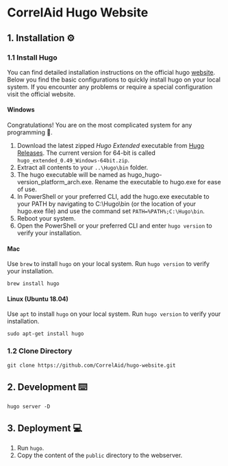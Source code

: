 # CorrelAid Hugo Website

## 1. Installation :gear:

### 1.1 Install Hugo

You can find detailed installation instructions on the official hugo [website](https://gohugo.io/getting-started/installing/). Below you find the basic configurations to quickly install hugo on your local system. If you encounter any problems or require a special configuration visit the official website.

#### Windows

Congratulations! You are on the most complicated system for any programming :tada:.

1. Download the latest zipped _Hugo Extended_ executable from [Hugo Releases](https://github.com/gohugoio/hugo/releases). The current version for 64-bit is called `hugo_extended_0.49_Windows-64bit.zip`.
2. Extract all contents to your `..\Hugo\bin` folder.
3. The hugo executable will be named as hugo_hugo-version_platform_arch.exe. Rename the executable to hugo.exe for ease of use.
4. In PowerShell or your preferred CLI, add the hugo.exe executable to your PATH by navigating to C:\Hugo\bin (or the location of your hugo.exe file) and use the command set `PATH=%PATH%;C:\Hugo\bin`.
5. Reboot your system.
6. Open the PowerShell or your preferred CLI and enter `hugo version` to verify your installation.


#### Mac

Use `brew` to install `hugo` on your local system. Run `hugo version` to verify your installation.

```
brew install hugo
```

#### Linux (Ubuntu 18.04)

Use `apt` to install `hugo` on your local system. Run `hugo version` to verify your installation.

```
sudo apt-get install hugo
```


### 1.2 Clone Directory

```
git clone https://github.com/CorrelAid/hugo-website.git
```

## 2. Development :keyboard:

`hugo server -D`



## 3. Deployment :computer:

1. Run `hugo`.
2. Copy the content of the `public` directory to the webserver.